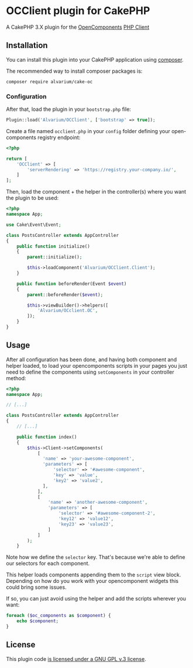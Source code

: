 OCClient plugin for CakePHP
===========================

A CakePHP 3.X plugin for the [OpenComponents][oc] [PHP Client][oc-php]

Installation
------------

You can install this plugin into your CakePHP application using [composer](http://getcomposer.org).

The recommended way to install composer packages is:

~~~
composer require alvarium/cake-oc
~~~

### Configuration

After that, load the plugin in your `bootstrap.php` file:

~~~php
Plugin::load('Alvarium/OCClient', ['bootstrap' => true]);
~~~

Create a file named `occlient.php` in your `config` folder defining your
open-components registry endpoint:

~~~php
<?php

return [
    'OCClient' => [
        'serverRendering' => 'https://registry.your-company.io/',
    ]
];
~~~

Then, load the component + the helper in the controller(s) where you want the
plugin to be used:

~~~php
<?php
namespace App;

use Cake\Event\Event;

class PostsController extends AppController
{
    public function initialize()
    {
        parent::initialize();

        $this->loadComponent('Alvarium/OCClient.Client');
    }

    public function beforeRender(Event $event)
    {
        parent::beforeRender($event);

        $this->viewBuilder()->helpers([
            'Alvarium/OCclient.OC',
        ]);
    }
}
~~~

Usage
-----

After all configuration has been done, and having both component and helper loaded,
to load your opencomponents scripts in your pages you just need to define the
components using `setComponents` in your controller method:

~~~php
<?php
namespace App;

// [...]

class PostsController extends AppController
{
    // [...]

    public function index()
    {
        $this->Client->setComponents(
            [
              'name' => 'your-awesome-component',
              'parameters' => [
                  'selector' => '#awesome-component',
                  'key' => 'value',
                  'key2' => 'value2',
              ],
            ],
            [
                'name' => 'another-awesome-component',
                'parameters' => [
                    'selector' => '#awesome-component-2',
                    'key12' => 'value12',
                    'key23' => 'value23',
                ]
            ]
        );
    }
~~~

Note how we define the `selector` key. That's because we're able to define our
selectors for each component.

This helper loads components appending them to the `script` view block. Depending
on how do you work with your opencomponent widgets this could bring some issues.

If so, you can just avoid using the helper and add the scripts wherever you want:

~~~php
foreach ($oc_components as $component) {
    echo $component;
}
~~~

License
-------

This plugin code [is licensed under a GNU GPL v.3 license][license].

[oc]: https://github.com/opentable/oc
[oc-php]: https://github.com/opencomponents/oc-client-php
[license]: ./LICENSE
